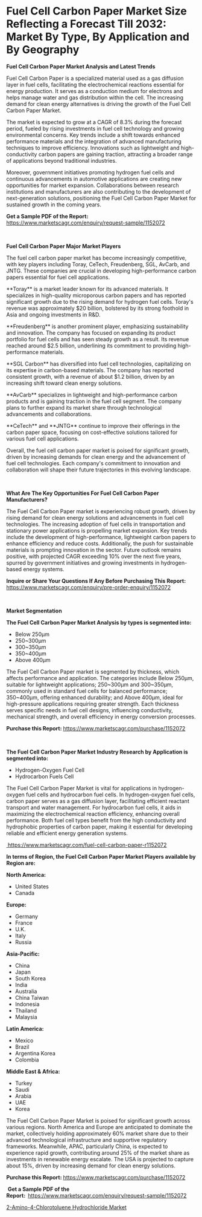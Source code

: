 <p><h1>Fuel Cell Carbon Paper Market Size Reflecting a Forecast Till 2032: Market By Type, By Application and By Geography</h1></p><p><strong>Fuel Cell Carbon Paper Market Analysis and Latest Trends</strong></p>
<p><p>Fuel Cell Carbon Paper is a specialized material used as a gas diffusion layer in fuel cells, facilitating the electrochemical reactions essential for energy production. It serves as a conduction medium for electrons and helps manage water and gas distribution within the cell. The increasing demand for clean energy alternatives is driving the growth of the Fuel Cell Carbon Paper Market.</p><p>The market is expected to grow at a CAGR of 8.3% during the forecast period, fueled by rising investments in fuel cell technology and growing environmental concerns. Key trends include a shift towards enhanced performance materials and the integration of advanced manufacturing techniques to improve efficiency. Innovations such as lightweight and high-conductivity carbon papers are gaining traction, attracting a broader range of applications beyond traditional industries.</p><p>Moreover, government initiatives promoting hydrogen fuel cells and continuous advancements in automotive applications are creating new opportunities for market expansion. Collaborations between research institutions and manufacturers are also contributing to the development of next-generation solutions, positioning the Fuel Cell Carbon Paper Market for sustained growth in the coming years.</p></p>
<p><strong>Get a Sample PDF of the Report:&nbsp;</strong> <a href="https://www.marketscagr.com/enquiry/request-sample/1152072?utm_campaign=2236&utm_medium=2&utm_source=Github&utm_content=ia&utm_term=05022025&utm_id=fuel-cell-carbon-paper">https://www.marketscagr.com/enquiry/request-sample/1152072</a></p>
<p>&nbsp;</p>
<p><strong>Fuel Cell Carbon Paper Major Market Players</strong></p>
<p><p>The fuel cell carbon paper market has become increasingly competitive, with key players including Toray, CeTech, Freudenberg, SGL, AvCarb, and JNTG. These companies are crucial in developing high-performance carbon papers essential for fuel cell applications.</p><p>**Toray** is a market leader known for its advanced materials. It specializes in high-quality microporous carbon papers and has reported significant growth due to the rising demand for hydrogen fuel cells. Toray's revenue was approximately $20 billion, bolstered by its strong foothold in Asia and ongoing investments in R&D.</p><p>**Freudenberg** is another prominent player, emphasizing sustainability and innovation. The company has focused on expanding its product portfolio for fuel cells and has seen steady growth as a result. Its revenue reached around $2.5 billion, underlining its commitment to providing high-performance materials.</p><p>**SGL Carbon** has diversified into fuel cell technologies, capitalizing on its expertise in carbon-based materials. The company has reported consistent growth, with a revenue of about $1.2 billion, driven by an increasing shift toward clean energy solutions. </p><p>**AvCarb** specializes in lightweight and high-performance carbon products and is gaining traction in the fuel cell segment. The company plans to further expand its market share through technological advancements and collaborations.</p><p>**CeTech** and **JNTG** continue to improve their offerings in the carbon paper space, focusing on cost-effective solutions tailored for various fuel cell applications.</p><p>Overall, the fuel cell carbon paper market is poised for significant growth, driven by increasing demands for clean energy and the advancement of fuel cell technologies. Each company's commitment to innovation and collaboration will shape their future trajectories in this evolving landscape.</p></p>
<p>&nbsp;</p>
<p><strong>What Are The Key Opportunities For Fuel Cell Carbon Paper Manufacturers?</strong></p>
<p><p>The Fuel Cell Carbon Paper market is experiencing robust growth, driven by rising demand for clean energy solutions and advancements in fuel cell technologies. The increasing adoption of fuel cells in transportation and stationary power applications is propelling market expansion. Key trends include the development of high-performance, lightweight carbon papers to enhance efficiency and reduce costs. Additionally, the push for sustainable materials is prompting innovation in the sector. Future outlook remains positive, with projected CAGR exceeding 10% over the next five years, spurred by government initiatives and growing investments in hydrogen-based energy systems.</p></p>
<p><strong>Inquire or Share Your Questions If Any Before Purchasing This Report:</strong> <a href="https://www.marketscagr.com/enquiry/pre-order-enquiry/1152072?utm_campaign=2236&utm_medium=2&utm_source=Github&utm_content=ia&utm_term=05022025&utm_id=fuel-cell-carbon-paper">https://www.marketscagr.com/enquiry/pre-order-enquiry/1152072</a></p>
<p>&nbsp;</p>
<p><strong>Market Segmentation</strong></p>
<p><strong>The Fuel Cell Carbon Paper Market Analysis by types is segmented into:</strong></p>
<p><ul><li>Below 250μm</li><li>250~300μm</li><li>300~350μm</li><li>350~400μm</li><li>Above 400μm</li></ul></p>
<p><p>The Fuel Cell Carbon Paper market is segmented by thickness, which affects performance and application. The categories include Below 250μm, suitable for lightweight applications; 250~300μm and 300~350μm, commonly used in standard fuel cells for balanced performance; 350~400μm, offering enhanced durability; and Above 400μm, ideal for high-pressure applications requiring greater strength. Each thickness serves specific needs in fuel cell designs, influencing conductivity, mechanical strength, and overall efficiency in energy conversion processes.</p></p>
<p><strong>Purchase this Report:&nbsp;</strong><a href="https://www.marketscagr.com/purchase/1152072?utm_campaign=2236&utm_medium=2&utm_source=Github&utm_content=ia&utm_term=05022025&utm_id=fuel-cell-carbon-paper">https://www.marketscagr.com/purchase/1152072</a></p>
<p>&nbsp;</p>
<p><strong>The Fuel Cell Carbon Paper Market Industry Research by Application is segmented into:</strong></p>
<p><ul><li>Hydrogen-Oxygen Fuel Cell</li><li>Hydrocarbon Fuels Cell</li></ul></p>
<p><p>The Fuel Cell Carbon Paper Market is vital for applications in hydrogen-oxygen fuel cells and hydrocarbon fuel cells. In hydrogen-oxygen fuel cells, carbon paper serves as a gas diffusion layer, facilitating efficient reactant transport and water management. For hydrocarbon fuel cells, it aids in maximizing the electrochemical reaction efficiency, enhancing overall performance. Both fuel cell types benefit from the high conductivity and hydrophobic properties of carbon paper, making it essential for developing reliable and efficient energy generation systems.</p></p>
<p><a href="https://www.marketscagr.com/fuel-cell-carbon-paper-r1152072?utm_campaign=2236&utm_medium=2&utm_source=Github&utm_content=ia&utm_term=05022025&utm_id=fuel-cell-carbon-paper">&nbsp;https://www.marketscagr.com/fuel-cell-carbon-paper-r1152072</a></p>
<p><strong>In terms of Region, the Fuel Cell Carbon Paper Market Players available by Region are:</strong></p>
<p>
    <p> <strong> North America: </strong>
        <ul>
            <li>United States</li>
            <li>Canada</li>
        </ul>
        </p> 
    <p> <strong> Europe: </strong>
        <ul>
            <li>Germany</li>
            <li>France</li>
            <li>U.K.</li>
            <li>Italy</li>
            <li>Russia</li>
        </ul>
        </p> 
    <p> <strong> Asia-Pacific: </strong>
        <ul>
            <li>China</li>
            <li>Japan</li>
            <li>South Korea</li>
            <li>India</li>
            <li>Australia</li>
            <li>China Taiwan</li>
            <li>Indonesia</li>
            <li>Thailand</li>
            <li>Malaysia</li>
        </ul>
        </p> 
    <p> <strong> Latin America: </strong>
        <ul>
            <li>Mexico</li>
            <li>Brazil</li>
            <li>Argentina Korea</li>
            <li>Colombia</li>
        </ul>
        </p> 
    <p> <strong> Middle East & Africa: </strong>
        <ul>
            <li>Turkey</li>
            <li>Saudi</li>
            <li>Arabia</li>
            <li>UAE</li>
            <li>Korea</li>
        </ul>
    </p>
    </p>
<p><p>The Fuel Cell Carbon Paper Market is poised for significant growth across various regions. North America and Europe are anticipated to dominate the market, collectively holding approximately 60% market share due to their advanced technological infrastructure and supportive regulatory frameworks. Meanwhile, APAC, particularly China, is expected to experience rapid growth, contributing around 25% of the market share as investments in renewable energy escalate. The USA is projected to capture about 15%, driven by increasing demand for clean energy solutions.</p></p>
<p><strong>Purchase this Report: </strong><a href="https://www.marketscagr.com/purchase/1152072?utm_campaign=2236&utm_medium=2&utm_source=Github&utm_content=ia&utm_term=05022025&utm_id=fuel-cell-carbon-paper">https://www.marketscagr.com/purchase/1152072</a></p>
<p>&nbsp;<strong>Get a Sample PDF of the Report:&nbsp;&nbsp;</strong><a href="https://www.marketscagr.com/enquiry/request-sample/1152072?utm_campaign=2236&utm_medium=2&utm_source=Github&utm_content=ia&utm_term=05022025&utm_id=fuel-cell-carbon-paper">https://www.marketscagr.com/enquiry/request-sample/1152072</a></p>
<p><strong></strong></p>
<p><p><a href="https://github.com/FahadAhmed223/Market-Research-Report-List-1/blob/main/2-amino-4-chlorotoluene-hydrochloride-market.md?utm_campaign=2236&utm_medium=2&utm_source=Github&utm_content=ia&utm_term=05022025&utm_id=fuel-cell-carbon-paper">2-Amino-4-Chlorotoluene Hydrochloride Market</a></p></p>